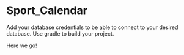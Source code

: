 # Sport_Calendar

Add your database credentials to be able to connect to your desired database.
Use gradle to build your project.

Here we go!
